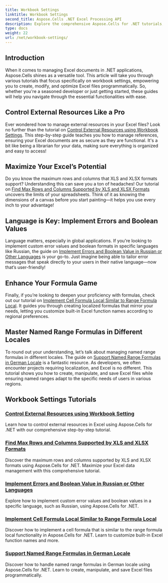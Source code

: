 ```yaml
---
title: Workbook Settings
linktitle: Workbook Settings
second_title: Aspose.Cells .NET Excel Processing API
description: Explore the comprehensive Aspose.Cells for .NET tutorials, covering workbook settings, external resources, and more.
type: docs
weight: 22
url: /net/workbook-settings/
---
```

## Introduction

When it comes to managing Excel documents in .NET applications, Aspose.Cells shines as a versatile tool. This article will take you through various tutorials that focus specifically on workbook settings, empowering you to create, modify, and optimize Excel files programmatically. So, whether you're a seasoned developer or just getting started, these guides will help you navigate through the essential functionalities with ease.

## Control External Resources Like a Pro

Ever wondered how to manage external resources in your Excel files? Look no further than the tutorial on [Control External Resources using Workbook Settings](./control-external-resources/). This step-by-step guide teaches you how to manage references, ensuring your Excel documents are as secure as they are functional. It's a bit like being a librarian for your data, making sure everything is organized and easy to access!

## Maximize Your Excel’s Potential

Do you know the maximum rows and columns that XLS and XLSX formats support? Understanding this can save you a ton of headaches! Our tutorial on [Find Max Rows and Columns Supported by XLS and XLSX Formats](./find-maximum-supported-rows-columns/) uncovers the limits of your spreadsheets. Think of it as knowing the dimensions of a canvas before you start painting—it helps you use every inch to your advantage!

## Language is Key: Implement Errors and Boolean Values

Language matters, especially in global applications. If you're looking to implement custom error values and boolean formats in specific languages like Russian, the guide on [Implement Errors and Boolean Value in Russian or Other Languages](./implement-errors-in-russian-languages/) is your go-to. Just imagine being able to tailor error messages that speak directly to your users in their native language—now that’s user-friendly!

## Enhance Your Formula Game

Finally, if you’re looking to deepen your proficiency with formulas, check out our tutorial on [Implement Cell Formula Local Similar to Range Formula Local](./implement-cell-formula-local-similar/). It guides you through creating localized formulas that mirror your needs, letting you customize built-in Excel function names according to regional preferences.

## Master Named Range Formulas in Different Locales

To round out your understanding, let’s talk about managing named range formulas in different locales. The guide on [Support Named Range Formulas in German Locale](./support-named-range-formulas-in-german/) is a fantastic resource. As developers, we often encounter projects requiring localization, and Excel is no different. This tutorial shows you how to create, manipulate, and save Excel files while ensuring named ranges adapt to the specific needs of users in various regions.

## Workbook Settings Tutorials
### [Control External Resources using Workbook Setting](./control-external-resources/)
Learn how to control external resources in Excel using Aspose.Cells for .NET with our comprehensive step-by-step tutorial.
### [Find Max Rows and Columns Supported by XLS and XLSX Formats](./find-maximum-supported-rows-columns/)
Discover the maximum rows and columns supported by XLS and XLSX formats using Aspose.Cells for .NET. Maximize your Excel data management with this comprehensive tutorial.
### [Implement Errors and Boolean Value in Russian or Other Languages](./implement-errors-in-russian-languages/)
Explore how to implement custom error values and boolean values in a specific language, such as Russian, using Aspose.Cells for .NET.
### [Implement Cell Formula Local Similar to Range Formula Local](./implement-cell-formula-local-similar/)
Discover how to implement a cell formula that is similar to the range formula local functionality in Aspose.Cells for .NET. Learn to customize built-in Excel function names and more.
### [Support Named Range Formulas in German Locale](./support-named-range-formulas-in-german/)
Discover how to handle named range formulas in German locale using Aspose.Cells for .NET. Learn to create, manipulate, and save Excel files programmatically.